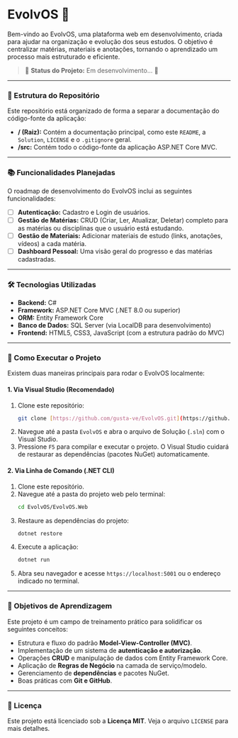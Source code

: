 # EvolvOS 🚀

Bem-vindo ao EvolvOS, uma plataforma web em desenvolvimento, criada para ajudar na organização e evolução dos seus estudos. O objetivo é centralizar matérias, materiais e anotações, tornando o aprendizado um processo mais estruturado e eficiente.

> 🚧 **Status do Projeto:** Em desenvolvimento... 🚧

---

### 📂 Estrutura do Repositório

Este repositório está organizado de forma a separar a documentação do código-fonte da aplicação:

-   **/ (Raiz):** Contém a documentação principal, como este `README`, a `Solution`, `LICENSE` e o `.gitignore` geral.
-   **/src:** Contém todo o código-fonte da aplicação ASP.NET Core MVC.

---

### 📚 Funcionalidades Planejadas

O roadmap de desenvolvimento do EvolvOS inclui as seguintes funcionalidades:

-   [ ] **Autenticação:** Cadastro e Login de usuários.
-   [ ] **Gestão de Matérias:** CRUD (Criar, Ler, Atualizar, Deletar) completo para as matérias ou disciplinas que o usuário está estudando.
-   [ ] **Gestão de Materiais:** Adicionar materiais de estudo (links, anotações, vídeos) a cada matéria.
-   [ ] **Dashboard Pessoal:** Uma visão geral do progresso e das matérias cadastradas.

---

### 🛠️ Tecnologias Utilizadas

-   **Backend:** C#
-   **Framework:** ASP.NET Core MVC (.NET 8.0 ou superior)
-   **ORM:** Entity Framework Core
-   **Banco de Dados:** SQL Server (via LocalDB para desenvolvimento)
-   **Frontend:** HTML5, CSS3, JavaScript (com a estrutura padrão do MVC)

---

### 🏁 Como Executar o Projeto

Existem duas maneiras principais para rodar o EvolvOS localmente:

#### 1. Via Visual Studio (Recomendado)

1.  Clone este repositório:
    ```bash
    git clone [https://github.com/gusta-ve/EvolvOS.git](https://github.com/gusta-ve/EvolvOS.git)
    ```
2.  Navegue até a pasta `EvolvOS` e abra o arquivo de Solução (`.sln`) com o Visual Studio.
3.  Pressione `F5` para compilar e executar o projeto. O Visual Studio cuidará de restaurar as dependências (pacotes NuGet) automaticamente.

#### 2. Via Linha de Comando (.NET CLI)

1.  Clone este repositório.
2.  Navegue até a pasta do projeto web pelo terminal:
    ```bash
    cd EvolvOS/EvolvOS.Web
    ```
3.  Restaure as dependências do projeto:
    ```bash
    dotnet restore
    ```
4.  Execute a aplicação:
    ```bash
    dotnet run
    ```
5.  Abra seu navegador e acesse `https://localhost:5001` ou o endereço indicado no terminal.

---

### 🎯 Objetivos de Aprendizagem

Este projeto é um campo de treinamento prático para solidificar os seguintes conceitos:

-   Estrutura e fluxo do padrão **Model-View-Controller (MVC)**.
-   Implementação de um sistema de **autenticação e autorização**.
-   Operações **CRUD** e manipulação de dados com Entity Framework Core.
-   Aplicação de **Regras de Negócio** na camada de serviço/modelo.
-   Gerenciamento de **dependências** e pacotes NuGet.
-   Boas práticas com **Git e GitHub**.

---

### 📄 Licença

Este projeto está licenciado sob a **Licença MIT**. Veja o arquivo `LICENSE` para mais detalhes.
